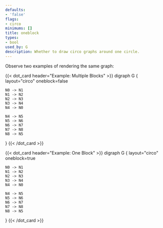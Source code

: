 ```yaml
---
defaults:
- 'false'
flags:
- circo
minimums: []
title: oneblock
types:
- bool
used_by: G
description: Whether to draw circo graphs around one circle.
---
```


Observe two examples of rendering the same graph:

{{< dot_card header="Example: Multiple Blocks" >}}
digraph G {
    layout="circo"
    oneblock=false

    N0 -> N1
    N1 -> N2
    N2 -> N3
    N3 -> N4
    N4 -> N0
    
    N4 -> N5
    N5 -> N6
    N6 -> N7
    N7 -> N8
    N8 -> N5
}
{{< /dot_card >}}

{{< dot_card header="Example: One Block" >}}
digraph G {
    layout="circo"
    oneblock=true

    N0 -> N1
    N1 -> N2
    N2 -> N3
    N3 -> N4
    N4 -> N0
    
    N4 -> N5
    N5 -> N6
    N6 -> N7
    N7 -> N8
    N8 -> N5
}
{{< /dot_card >}}
